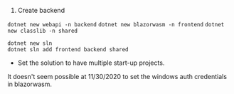 1) Create backend

```dotnet new webapi -n backend```
```dotnet new blazorwasm -n frontend```
```dotnet new classlib -n shared```

```
dotnet new sln
dotnet sln add frontend backend shared
```

* Set the solution to have multiple start-up projects.




It doesn't seem possible at 11/30/2020 to set the windows auth credentials in blazorwasm.